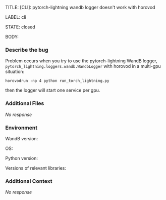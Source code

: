TITLE:
[CLI]: pytorch-lightning wandb logger doesn't work with horovod

LABEL:
cli

STATE:
closed

BODY:
### Describe the bug

Problem occurs when you try to use the pytorch-lightning WandB logger, `pytorch_lightning.loggers.wandb.WandbLogger` with horovod in a multi-gpu situation:

```horovodrun -np 4 python run_torch_lightning.py```

then the logger will start one service per gpu. 

### Additional Files

_No response_

### Environment

WandB version:

OS:

Python version:

Versions of relevant libraries:


### Additional Context

_No response_

